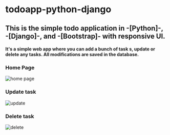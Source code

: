 # todoapp-python-django

## This is the simple todo application in -[Python]-, -[Django]-, and -[Bootstrap]- with responsive UI. 
#### It's a simple web app where you can add a bunch of task s, update or delete any tasks. All modifications are saved in the database.

### Home Page 
![home page](https://user-images.githubusercontent.com/64283478/95014124-60787200-0662-11eb-937d-33e400bf6a30.PNG)


### Update task
![update](https://user-images.githubusercontent.com/64283478/95014126-69694380-0662-11eb-93c4-f1cece64af71.PNG)


### Delete task
![delete](https://user-images.githubusercontent.com/64283478/95014135-8867d580-0662-11eb-915f-360bbc55b724.PNG)




